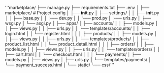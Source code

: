 
'''marketplace/
├── manage.py
├── requirements.txt
├── .env
│
├── marketplace/                # Project config
│   ├── __init__.py
│   ├── settings/
│   │   ├── __init__.py
│   │   ├── base.py
│   │   ├── dev.py
│   │   └── prod.py
│   ├── urls.py
│   ├── wsgi.py
│   └── asgi.py
│
├── apps/
│   ├── accounts/
│   │   ├── models.py
│   │   ├── views.py
│   │   ├── urls.py
│   │   └── templates/accounts/
│   │       ├── login.html
│   │       └── register.html
│   │
│   ├── products/
│   │   ├── models.py
│   │   ├── views.py
│   │   ├── urls.py
│   │   └── templates/products/
│   │       ├── product_list.html
│   │       └── product_detail.html
│   │
│   ├── orders/
│   │   ├── models.py
│   │   ├── views.py
│   │   ├── urls.py
│   │   └── templates/orders/
│   │       ├── cart.html
│   │       └── checkout.html
│   │
│   └── payments/
│       ├── models.py
│       ├── views.py
│       ├── urls.py
│       └── templates/payments/
│           └── payment_success.html
│
└── static/
    └── css/'''
